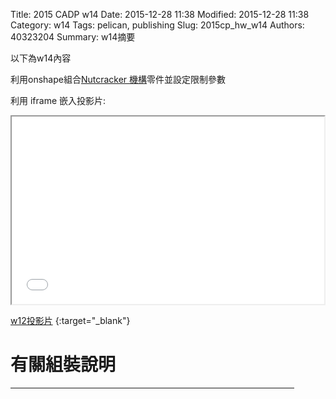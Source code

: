 Title: 2015 CADP w14
Date: 2015-12-28 11:38
Modified: 2015-12-28 11:38
Category: w14
Tags: pelican, publishing
Slug: 2015cp_hw_w14
Authors: 40323204
Summary: w14摘要

以下為w14內容

利用onshape組合<a href="https://www.copy.com/s/t%3ADXQiGkDoe9K8Cz7m%3Bp%3A%252FProEMechanism.pdf%3Boid%3A86">Nutcracker 機構</a>零件並設定限制參數

利用 iframe 嵌入投影片:

<iframe src="simplest12.html" width="500" height="300"></iframe>

[w12投影片](simplest12.html)
{:target="_blank"}

有關組裝說明
============

<p><hr size="5"align="center"noshade width="90%"color="0000ff"></p>


